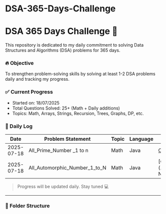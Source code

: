 # DSA-365-Days-Challenge
# DSA 365 Days Challenge 🚀

This repository is dedicated to my daily commitment to solving Data Structures and Algorithms (DSA) problems for 365 days.

### 🔥 Objective
To strengthen problem-solving skills by solving at least 1-2 DSA problems daily and tracking my progress.

### ✅ Current Progress
- Started on: 18/07/2025
- Total Questions Solved: 25+ (Math + Daily additions)
- Topics: Math, Arrays, Strings, Recursion, Trees, Graphs, DP, etc.



### 📅 Daily Log
| Date       | Problem Statement             | Topic   | Language | Link                                                       |
|------------|-------------------------------|---------|----------|------------------------------------------------------------|
| 2025-07-18 | All_Prime_Number _1 to n      | Math    | Java     | [Code](./Date_18_07_25_Day_1/All_Prime_Number_1_to_N.java) 
| 2025-07-18 | All_Automorphic_Number_1_to_N | Math    | Java     | [Code](./Date_18_07_25_Day_1/Automorphic_Number__1_to N)   |
> Progress will be updated daily. Stay tuned 💻

---

### 📂 Folder Structure
